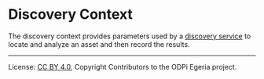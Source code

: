 <!-- SPDX-License-Identifier: CC-BY-4.0 -->
<!-- Copyright Contributors to the ODPi Egeria project. -->

# Discovery Context

The discovery context provides parameters used by
a [discovery service](discovery-service.md) to locate
and analyze an asset and then record the results.

----
License: [CC BY 4.0](https://creativecommons.org/licenses/by/4.0/),
Copyright Contributors to the ODPi Egeria project.